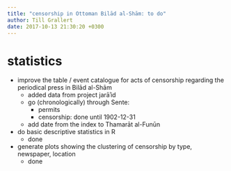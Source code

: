 ```yaml
---
title: "censorship in Ottoman Bilād al-Shām: to do"
author: Till Grallert
date: 2017-10-13 21:30:20 +0300
---
```


# statistics

- improve the table / event catalogue for acts of censorship regarding the periodical press in Bilād al-Shām
    + added data from project jarāʾid
    + go (chronologically) through Sente:
        * permits
        * censorship: done until 1902-12-31
    + add date from the index to Thamarāt al-Funūn 
- do basic descriptive statistics in R
    + done
- generate plots showing the clustering of censorship by type, newspaper, location
    + done
